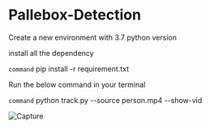 # Pallebox-Detection


Create a new environment with 3.7 python version

install all the dependency


``` command ```
pip install -r requirement.txt

Run the below command in your terminal

``` command ```
python track.py --source person.mp4 --show-vid

![Capture](https://user-images.githubusercontent.com/45364252/123833909-79c5fa80-d924-11eb-879b-761f4661dcfb.PNG)


